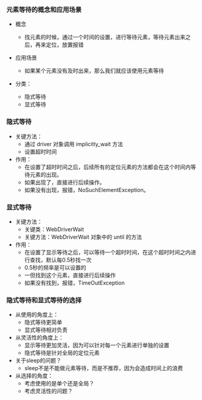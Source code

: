 ### 元素等待的概念和应用场景

- 概念
  - 找元素的时候，通过一个时间的设置，进行等待元素，等待元素出来之后，再来定位，放置报错

- 应用场景
  - 如果某个元素没有及时出来，那么我们就应该使用元素等待

- 分类：
  - 隐式等待
  - 显式等待



### 隐式等待

- 关键方法：
  - 通过 driver 对象调用 implicitly_wait 方法
  - 设置超时时间
- 作用：
  - 在设置了超时时间之后，后续所有的定位元素的方法都会在这个时间内等待元素的出现。
  - 如果出现了，直接进行后续操作。
  - 如果没有出现，报错，NoSuchElementException。



### 显式等待

- 关键方法：
  - 关键类：WebDriverWait
  - 关键方法：WebDriverWait 对象中的 until 的方法
- 作用：
  - 在设置了显示等待之后，可以等待一个超时时间，在这个超时时间之内进行查找，默认每0.5秒找一次
  - 0.5秒的频率是可以设置的
  - 一但找到这个元素，直接进行后续操作
  - 如果没有找到，报错，TimeOutException



### 隐式等待和显式等待的选择

- 从使用的角度上：
  - 隐式等待更简单
  - 显式等待相对负责
- 从灵活性的角度上：
  - 显示等待更加灵活，因为可以针对每一个元素进行单独的设置
  - 隐式等待是针对全局的定位元素
- 关于sleep的问题？
  - sleep不是不能做元素等待，而是不推荐，因为会造成时间上的浪费
- 从选择的角度：
  - 考虑使用的是单个还是全局？
  - 考虑灵活性的问题？